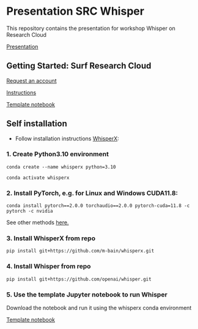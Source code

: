 # Presentation SRC Whisper

This repository contains the presentation for workshop Whisper on Research Cloud

[Presentation](https://jelletreep.github.io/workshop-whisper/src-whisper.html)

## Getting Started: Surf Research Cloud

[Request an account](https://www.uu.nl/en/research/research-data-management/tools-services/software-and-computing/virtual-research-environments)

[Instructions](https://utrechtuniversity.github.io/vre-docs/docs/workspaces/whisper.html)

[Template notebook](notebooks/whisper_template.ipynb)



## Self installation

- Follow installation instructions [WhisperX](https://github.com/m-bain/whisperX):

### 1. Create Python3.10 environment

`conda create --name whisperx python=3.10`

`conda activate whisperx`

### 2. Install PyTorch, e.g. for Linux and Windows CUDA11.8:

`conda install pytorch==2.0.0 torchaudio==2.0.0 pytorch-cuda=11.8 -c pytorch -c nvidia`

See other methods [here.](https://pytorch.org/get-started/previous-versions/#v200)

### 3. Install WhisperX from repo

`pip install git+https://github.com/m-bain/whisperx.git`

### 4. Install Whisper from repo

`pip install git+https://github.com/openai/whisper.git`

### 5. Use the template Jupyter notebook to run Whisper
Download the notebook and run it using the whisperx conda environment

[Template notebook](notebooks/whisper_template.ipynb)
